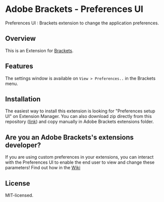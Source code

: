 Adobe Brackets - Preferences UI
=======================

Preferences UI : Brackets extension to change the application preferences.

## Overview

This is an Extension for [Brackets](https://github.com/adobe/brackets). 

## Features

The settings window is available on `View > Preferences..` in the Brackets menu.

## Installation

The easiest way to install this extension is looking for "Preferences setup UI" on Extension Manager.
You can also download zip directly from this repository ([link](https://github.com/Fede91/brackets-preferences-ui/archive/master.zip)) and copy manually in Adobe Brackets extensions folder.

## Are you an Adobe Brackets's extensions developer?

If you are using custom preferences in your extensions, you can interact with the Preferences UI to enable the end user to view and change these parameters! Find out how in the [Wiki]()


## License

MIT-licensed.
